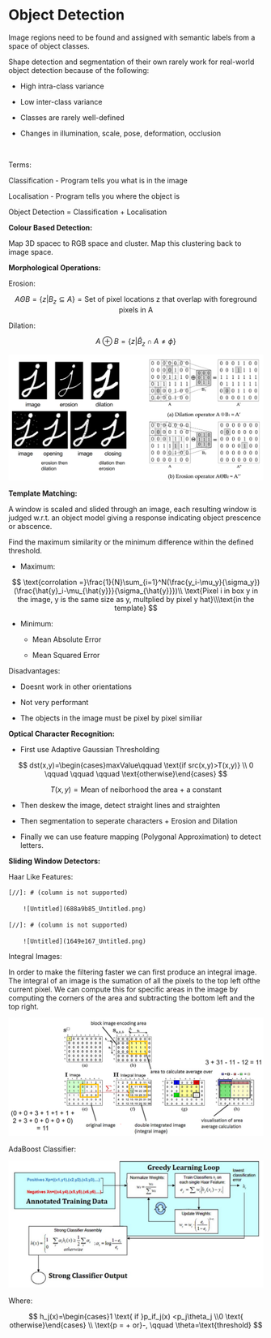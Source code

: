 # Object Detection
Image regions need to be found and assigned with semantic labels from a space of object classes.

Shape detection and segmentation of their own rarely work for real-world object detection because of the following:

- High intra-class variance

- Low inter-class variance

- Classes are rarely well-defined

- Changes in illumination, scale, pose, deformation, occlusion

<br/>

Terms:

Classification - Program tells you what is in the image

Localisation - Program tells you where the object is

Object Detection = Classification + Localisation 

**Colour Based Detection:**

Map 3D spacec to RGB space and cluster. Map this clustering back to image space.

**Morphological Operations:**

Erosion:

$$ A\Theta B=\{z|B_z\subseteq A\} =\text{Set of pixel locations z that overlap with foreground pixels in A} $$

Dilation:

$$ A\oplus B=\{z|\hat{B}_z\cap A \neq \phi\} $$

![Untitled](224fa577_Untitled.png)

**Template Matching:**

A window is scaled and slided through an image, each resulting window is judged w.r.t. an object model giving a response indicating object prescence or abscence.

Find the maximum similarity or the minimum difference within the defined threshold. 

- Maximum:

 

$$ \text{corrolation =}\frac{1}{N}\sum_{i=1}^N(\frac{y_i-\mu_y}{\sigma_y})(\frac{\hat{y}_i-\mu_{\hat{y}}}{\sigma_{\hat{y}}})\\ \text{Pixel i in box y in the image, y is the same size as y, multplied by pixel y hat}\\\text{in the template} $$

- Minimum:

	- Mean Absolute Error

	- Mean Squared Error

Disadvantages:

- Doesnt work in other orientations

- Not very performant

- The objects in the image must be pixel by pixel similiar

**Optical Character Recognition:**

- First use Adaptive Gaussian Thresholding

$$ dst(x,y)=\begin{cases}maxValue\qquad \text{if src(x,y)>T(x,y)} \\ 0 \qquad \qquad \qquad \text{otherwise}\end{cases} $$

$$ T(x,y)=\text{Mean of neiborhood the area + a constant} $$

- Then deskew the image, detect straight lines and straighten

- Then segmentation to seperate characters + Erosion and Dilation

- Finally we can use feature mapping (Polygonal Approximation) to detect letters.

**Sliding Window Detectors:**

Haar Like Features:

[//]: # (column_list is not supported)

	[//]: # (column is not supported)

		![Untitled](688a9b85_Untitled.png)

	[//]: # (column is not supported)

		![Untitled](1649e167_Untitled.png)

Integral Images:

In order to make the filtering faster we can first produce an integral image. The integral of an image is the sumation of all the pixels to the top left ofthe current pixel. We can compute this for specific areas in the image by computing the corners of the area and subtracting the bottom left and the top right.

![Untitled](4355fef5_Untitled.png)

AdaBoost Classifier:

![Untitled](fa96fcd5_Untitled.png)

Where:

$$ h_j(x)=\begin{cases}1 \text{ if }p_if_j(x) <p_j\theta_j \\0 \text{ otherwise}\end{cases} \\ \text{p = + or}-, \qquad \theta=\text{threshold} $$

<br/>

